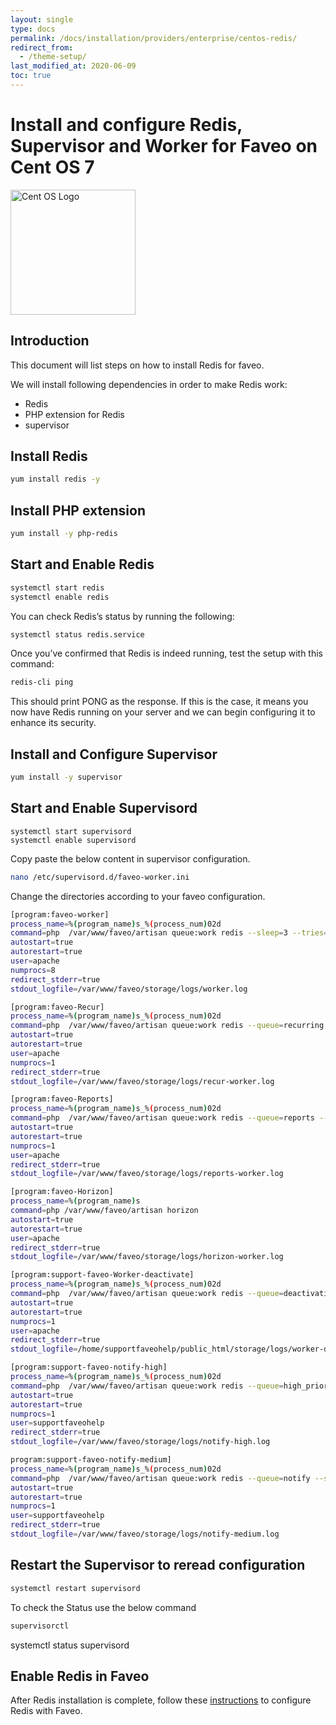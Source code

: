 ```yaml
---
layout: single
type: docs
permalink: /docs/installation/providers/enterprise/centos-redis/
redirect_from:
  - /theme-setup/
last_modified_at: 2020-06-09
toc: true
---
```


# Install and configure Redis, Supervisor and Worker for Faveo on Cent OS 7 <!-- omit in toc -->

<img alt="Cent OS Logo" src="https://upload.wikimedia.org/wikipedia/commons/thumb/b/bf/Centos-logo-light.svg/300px-Centos-logo-light.svg.png" width="200"  />

## Introduction

This document will list steps on how to install Redis for faveo.

We will install following dependencies in order to make Redis work:

- Redis
- PHP extension for Redis
- supervisor

## Install Redis

```sh
yum install redis -y
```

## Install PHP extension

```sh
yum install -y php-redis
```

## Start and Enable Redis

```sh
systemctl start redis
systemctl enable redis
```

You can check Redis’s status by running the following:

```sh
systemctl status redis.service
```

Once you’ve confirmed that Redis is indeed running, test the setup with this command:

```sh
redis-cli ping
```
This should print PONG as the response. If this is the case, it means you now have Redis running on your server and we can begin configuring it to enhance its security.

## Install and Configure Supervisor

```sh
yum install -y supervisor
```


## Start and Enable Supervisord

```
systemctl start supervisord
systemctl enable supervisord
```

Copy paste the below content in supervisor configuration.

```sh
nano /etc/supervisord.d/faveo-worker.ini
```

Change the directories according to your faveo configuration.

```sh
[program:faveo-worker]
process_name=%(program_name)s_%(process_num)02d
command=php  /var/www/faveo/artisan queue:work redis --sleep=3 --tries=3
autostart=true
autorestart=true
user=apache
numprocs=8
redirect_stderr=true
stdout_logfile=/var/www/faveo/storage/logs/worker.log

[program:faveo-Recur]
process_name=%(program_name)s_%(process_num)02d
command=php  /var/www/faveo/artisan queue:work redis --queue=recurring --sleep=3 --tries=3
autostart=true
autorestart=true
user=apache
numprocs=1
redirect_stderr=true
stdout_logfile=/var/www/faveo/storage/logs/recur-worker.log

[program:faveo-Reports]
process_name=%(program_name)s_%(process_num)02d
command=php  /var/www/faveo/artisan queue:work redis --queue=reports --sleep=3 --tries=3
autostart=true
autorestart=true
numprocs=1
user=apache
redirect_stderr=true
stdout_logfile=/var/www/faveo/storage/logs/reports-worker.log

[program:faveo-Horizon]
process_name=%(program_name)s
command=php /var/www/faveo/artisan horizon
autostart=true
autorestart=true
user=apache
redirect_stderr=true
stdout_logfile=/var/www/faveo/storage/logs/horizon-worker.log

[program:support-faveo-Worker-deactivate]
process_name=%(program_name)s_%(process_num)02d
command=php  /var/www/faveo/artisan queue:work redis --queue=deactivation --sleep=3
autostart=true
autorestart=true
numprocs=1
user=apache
redirect_stderr=true
stdout_logfile=/home/supportfaveohelp/public_html/storage/logs/worker-deactivate.log

[program:support-faveo-notify-high]
process_name=%(program_name)s_%(process_num)02d
command=php  /var/www/faveo/artisan queue:work redis --queue=high_priority_notify --sleep=3 --tries=3
autostart=true
autorestart=true
numprocs=1
user=supportfaveohelp
redirect_stderr=true
stdout_logfile=/var/www/faveo/storage/logs/notify-high.log

program:support-faveo-notify-medium]
process_name=%(program_name)s_%(process_num)02d
command=php  /var/www/faveo/artisan queue:work redis --queue=notify --sleep=3 --tries=3
autostart=true
autorestart=true
numprocs=1
user=supportfaveohelp
redirect_stderr=true
stdout_logfile=/var/www/faveo/storage/logs/notify-medium.log
```
## Restart the Supervisor to reread configuration

```sh
systemctl restart supervisord 
```


To check the Status use the below command
```sh
supervisorctl
```

systemctl status supervisord

## Enable Redis in Faveo
After Redis installation is complete, follow these [instructions](/docs/helper/enable-redis) to configure Redis with Faveo. 
